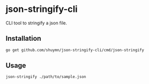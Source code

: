 # json-stringify-cli

CLI tool to stringify a json file.

## Installation

```bash
go get github.com/shuymn/json-stringify-cli/cmd/json-stringify
```

## Usage

```bash
json-stringify ./path/to/sample.json
```
